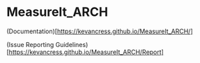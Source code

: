# MeasureIt_ARCH 

(Documentation)[https://kevancress.github.io/MeasureIt_ARCH/]

(Issue Reporting Guidelines)[https://kevancress.github.io/MeasureIt_ARCH/Report]